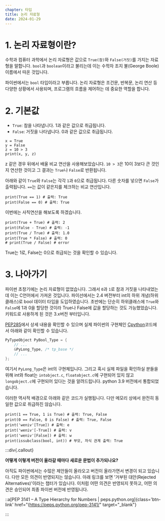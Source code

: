 ```yaml
---
chapter: 타입
title: 논리 자료형
date: 2024-01-29
---
```


# 1. 논리 자료형이란?

수학과 컴퓨터 과학에서 논리 자료형은 값으로 `True(참)`와 `False(거짓)`를 가지는 자료형을 말합니다. `bool`과 `boolean`이라고 불리는데 이는 수학자 조지 불(George Boole)이름에서 따온 것입니다. 

파이썬에서는 `bool` 타입이라고 부릅니다. 논리 자료형은 조건문, 반복문, 논리 연산 등 다양한 상황에서 사용되며, 프로그램의 흐름을 제어하는 데 중요한 역할을 합니다.

# 2. 기본값

- `True`: 참을 나타냅니다. 1과 같은 값으로 취급됩니다.
- `False`: 거짓을 나타냅니다. 0과 같은 값으로 취급됩니다.

```python-exec
x = True
y = False
z = 10 > 3
print(x, y, z)
```

z 같은 경우 뒤에서 배울 비교 연산을 사용해보았습니다. `10 > 3`은 10이 3보다 큰 것인지 연산한 것이고 그 결과는 `True`나 `False`로 반환됩니다.

아래와 같이 `True`와 `False`는 각각 `1`과 `0`으로 취급됩니다. 다른 숫자를 넣으면 `False`가 출력됩니다. `==`는 값이 같은지를 체크하는 비교 연산입니다.

```python-exec
print(True == 1) # 출력: True
print(False == 0) # 출력: True
```

이번에는 사칙연산을 해보도록 하겠습니다.

```python-exec
print(True + True) # 출력: 2
print(False - True) # 출력: -1
print(True / True) # 출력: 1.0
print(True * False) # 출력: 0
# print(True / False) # error
```

True는 1로, False는 0으로 취급되는 것을 확인할 수 있습니다.

# 3. 나아가기

파이썬 초창기에는 논리 자료형이 없었습니다. 그래서 `0`과 `1`로 참과 거짓을 나타내었는데 이는 C언어에서 가져온 것입니다. 파이선에서는 2.4 버전부터 int의 하위 개념(하위 클래스)로 bool 데이터 타입을 도입하였습니다. 초반에는 단순히 하위클래스에 `True`와 `False`에 1과 0을 할당한 것이라 True나 False에 값을 할당하는 것도 가능했었습니다. 키워드로 사용하게 된 것은 3.x버전 부터입니다.

[PEP285](https://peps.python.org/pep-0285/)에서 상세 내용을 확인할 수 있으며 실제 파이썬의 구현체인 [Cpython](https://github.com/python/cpython/blob/main/Objects/boolobject.c)코드에서 아래와 같이 확인할 수 있습니다.

```c
PyTypeObject PyBool_Type = {
    // ...
    &PyLong_Type, /* tp_base */
    // ...
};
```

여기서 `PyLong_Type`은 int의 구현체입니다. 그리고 혹시 실제 파일을 확인하실 분들을 위해 int와 float는 `intobject.c`, `floatobject.c`에 구현되어 있지 않고 `longobject.c`에 구현되어 있다는 것을 알려드립니다. python 3.9 버전에서 통합되었습니다.

이러한 역사적 배경으로 아래와 같은 코드가 실행됩니다. 다만 메모리 상에서 완전히 동일한 값으로 취급하진 않습니다.

```python-exec
print(1 == True, 1 is True) # 출력: True, False
print(0 == False, 0 is False) # 출력: True, False
print('weniv'[True]) # 출력: e
print('weniv'[-True]) # 출력: v
print('weniv'[False]) # 출력: w
print(issubclass(bool, int)) # 부모, 자식 관계 출력: True
```

:::div{.callout}

**어떻게 이렇게 버전이 올라갈 때마다 새로운 문법이 추가되나요?**

아직도 파이썬에서는 수많은 제안들이 올라오고 버전이 올라가면서 변경이 되고 있습니다. 다만 모든 의견이 반영되지는 않습니다. 아래 링크를 보면 '거부된 대안(Rejected Alternatives)'이라는 챕터가 있습니다. 이처럼 어떤 의견은 반영되지 못하고, 어떤 의견은 승인되어 최종 파이썬 버전에 반영됩니다.

::a[PEP 3141 – A Type Hierarchy for Numbers | peps.python.org]{class='btn-link' href="(https://peps.python.org/pep-3141/" target="\_blank"}

:::